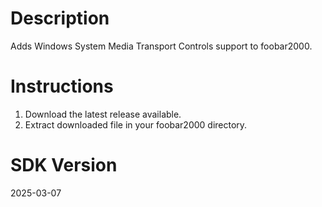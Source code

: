 # Description
Adds Windows System Media Transport Controls support to foobar2000.

# Instructions
1) Download the latest release available.
2) Extract downloaded file in your foobar2000 directory.

# SDK Version
2025-03-07